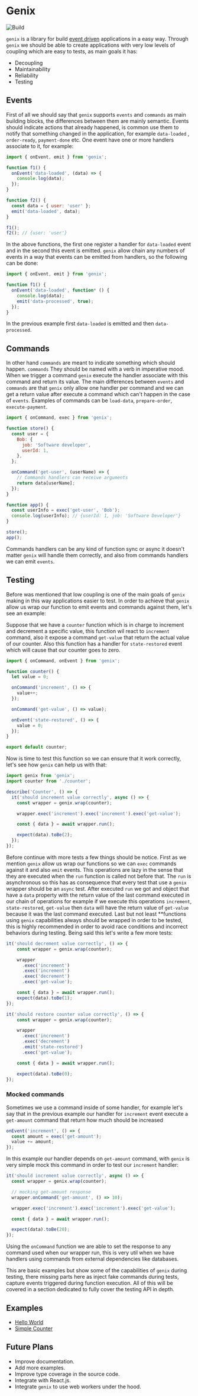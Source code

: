 # Genix

![Build](https://github.com/omenlog/genix/workflows/CI/badge.svg)

`genix` is a library for build [event driven](https://martinfowler.com/articles/201701-event-driven.html) applications in a easy way.
Through `genix` we should be able to create applications with very low levels of coupling which are easy to tests, as main goals it has:

- Decoupling
- Maintainability
- Reliability
- Testing

## Events

First of all we should say that `genix` supports `events` and `commands` as main building blocks, the differences between them are mainly semantic.
Events should indicate actions that already happened, is common use them to notify that something changed in the application, for example `data-loaded` , `order-ready`, `payment-done` etc. One event have one or more handlers associate to it, for example:

```js
import { onEvent, emit } from 'genix';

function f1() {
  onEvent('data-loaded', (data) => {
    console.log(data);
  });
}

function f2() {
  const data = { user: 'user' };
  emit('data-loaded', data);
}

f1();
f2(); // {user: 'user'}
```

In the above functions, the first one register a handler for `data-loaded` event and in the second this event is emitted.
`genix` allow chain any numbers of events in a way that events can be emitted from handlers, so the following can be done:

```js
import { onEvent, emit } from 'genix';

function f1() {
  onEvent('data-loaded', function* () {
    console.log(data);
    emit('data-processed', true);
  });
}
```

In the previous example first `data-loaded` is emitted and then `data-processed`.

## Commands

In other hand `commands` are meant to indicate something which should happen.
`commands` They should be named with a verb in imperative mood.
When we trigger a command `genix` execute the handler associate with this command and return its value.
The main differences between `events` and `commands` are that `genix` only allow one handler per command and we can get a return value after execute a command which can't happen in the case of `events`.
Examples of commands can be `load-data`, `prepare-order`, `execute-payment`.

```js
import { onCommand, exec } from 'genix';

function store() {
  const user = {
    Bob: {
      job: 'Software developer',
      userId: 1,
    },
  };

  onCommand('get-user', (userName) => {
    // Commands handlers can receive arguments
    return data[userName];
  });
}

function app() {
  const userInfo = exec('get-user', 'Bob');
  console.log(userInfo); // {userId: 1, job: 'Software Developer'}
}

store();
app();
```

Commands handlers can be any kind of function sync or async it doesn't matter `genix` will handle them correctly, and also from commands handlers we can emit `events`.

## Testing

Before was mentioned that low coupling is one of the main goals of `genix` making in this way applications easier to test. In order to achieve that `genix` allow us wrap our function to emit events and commands against them, let's see an example:

Suppose that we have a `counter` function which is in charge to increment and decrement a specific value, this function wil react to `increment` command, also it expose a command `get-value` that return the actual value of our counter. Also this function has a handler for `state-restored` event which will cause that our counter goes to zero.

```js
import { onCommand, onEvent } from 'genix';

function counter() {
  let value = 0;

  onCommand('increment', () => {
    value++;
  });

  onCommand('get-value', () => value);

  onEvent('state-restored', () => {
    value = 0;
  });
}

export default counter;
```

Now is time to test this function so we can ensure that it work correctly, let's see how `genix` can help us with that:

```js
import genix from 'genix';
import counter from './counter';

describe('Counter', () => {
  it('should increment value correctly', async () => {
    const wrapper = genix.wrap(counter);

    wrapper.exec('increment').exec('increment').exec('get-value');

    const { data } = await wrapper.run();

    expect(data).toBe(2);
  });
});
```

Before continue with more tests a few things should be notice. First as we mention `genix` allow us wrap our functions so we can `exec` commands against it and also `emit` events.
This operations are lazy in the sense that they are executed when the `run` function is called not before that. The `run` is asynchronous so this has as consequence that every test that use a `genix` wrapper should be an `async` test.
After executed `run` we got and object that have a `data` property with the return value of the last command executed in our chain of operations for example if we execute this operations `increment`, `state-restored`, `get-value` then `data` will have the return value of `get-value` because it was the last command executed.
Last but not least \*\*functions using `genix` capabilities always should be wrapped in order to be tested, this is highly recommended in order to avoid race conditions and incorrect behaviors during testing.
Being said this let's write a few more tests:

```js
it('should decrement value correctly', () => {
    const wrapper = genix.wrap(counter);

    wrapper
      .exec('increment')
      .exec('increment')
      .exec('decrement')
      .exec('get-value');

    const { data } = await wrapper.run();
    expect(data).toBe(1);
});

it('should restore counter value correctly', () => {
    const wrapper = genix.wrap(counter);

    wrapper
      .exec('increment')
      .exec('decrement')
      .emit('state-restored')
      .exec('get-value');

    const { data } = await wrapper.run();

    expect(data).toBe(0);
});

```

### Mocked commands

Sometimes we use a command inside of some handler, for example let's say that in the previous example our handler for `increment` event execute a `get-amount` command that return how much should be increased

```js
onEvent('increment', () => {
  const amount = exec('get-amount');
  value += amount;
});
```

In this example our handler depends on `get-amount` command, with `genix` is very simple mock this command in order to test our `increment` handler:

```js
it('should increment value correctly', async () => {
  const wrapper = genix.wrap(counter);

  // mocking get-amount response
  wrapper.onCommand('get-amount', () => 10);

  wrapper.exec('increment').exec('increment').exec('get-value');

  const { data } = await wrapper.run();

  expect(data).toBe(20);
});
```

Using the `onCommand` function we are able to set the response to any command used when our wrapper run, this is very util when we have handlers using commands from external dependencies like databases.

This are basic examples but show some of the capabilities of `genix` during testing, there missing parts here as inject fake commands during tests, capture events triggered during function execution. All of this will be covered in a section dedicated to fully cover the testing API in depth.

## Examples

- [Hello World](https://github.com/omenlog/genix/blob/master/docs/examples/hello-world.md)
- [Simple Counter](https://github.com/omenlog/genix/blob/master/docs/examples/counter.md)

## Future Plans

- Improve documentation.
- Add more examples.
- Improve type coverage in the source code.
- Integrate with React.js.
- Integrate `genix` to use web workers under the hood.
